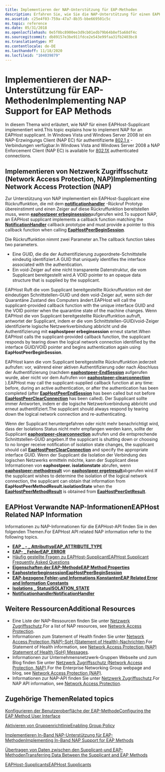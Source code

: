 ```yaml
---
title: Implementieren der NAP-Unterstützung für EAP-Methoden
description: Erfahren Sie, wie Sie die NAP-Unterstützung für einen EAPHost-Supplicant implementieren. Weitere Informationen finden Sie unter EAPHost-bezogene NAP-Themen und Anzeigen zusätzlicher verfügbarer Ressourcen.
ms.assetid: c25e4f03-759a-47a7-8b35-bbe669501c5c
ms.topic: reference
ms.date: 05/31/2018
ms.openlocfilehash: 0e5f0bc8900ee3d9cb01edb79b64b8ef5a68df4c
ms.sourcegitcommit: db89157e3be911fdce2e543e99faa31fb2403bc8
ms.translationtype: MT
ms.contentlocale: de-DE
ms.lasthandoff: 11/18/2020
ms.locfileid: "104039879"
---
```

# <a name="implementing-nap-support-for-eap-methods"></a><span data-ttu-id="76d93-104">Implementieren der NAP-Unterstützung für EAP-Methoden</span><span class="sxs-lookup"><span data-stu-id="76d93-104">Implementing NAP Support for EAP Methods</span></span>

<span data-ttu-id="76d93-105">In diesem Thema wird erläutert, wie NAP für einen EAPHost-Supplicant implementiert wird.</span><span class="sxs-lookup"><span data-stu-id="76d93-105">This topic explains how to implement NAP for an EAPHost supplicant.</span></span> <span data-ttu-id="76d93-106">In Windows Vista und Windows Server 2008 ist ein NAP-Erzwingungs Client (NAP EC) für authentifizierte [802.1 x](/previous-versions/windows/embedded/ms890287(v=msdn.10)) -Verbindungen verfügbar.</span><span class="sxs-lookup"><span data-stu-id="76d93-106">In Windows Vista and Windows Server 2008 a NAP Enforcement Client (NAP EC) is available for [802.1X](/previous-versions/windows/embedded/ms890287(v=msdn.10)) authenticated connections.</span></span>

## <a name="implementing-network-access-protection-nap"></a><span data-ttu-id="76d93-107">Implementieren von Netzwerk Zugriffsschutz (Network Access Protection, NAP)</span><span class="sxs-lookup"><span data-stu-id="76d93-107">Implementing Network Access Protection (NAP)</span></span>

<span data-ttu-id="76d93-108">Zur Unterstützung von NAP implementiert ein EAPHost-Supplicant eine Rückruffunktion, die mit dem [**notificationhandler**](/previous-versions/windows/desktop/api) -Rückruf Prototyp übereinstimmt und einen Zeiger auf diese Rückruffunktion bereitstellen muss, wenn [**eaphostpeer erbeginsession**](/previous-versions/windows/desktop/api/eappapis/nf-eappapis-eaphostpeerbeginsession)aufgerufen wird.</span><span class="sxs-lookup"><span data-stu-id="76d93-108">To support NAP, an EAPHost supplicant implements a callback function matching the [**NotificationHandler**](/previous-versions/windows/desktop/api) callback prototype and must provide a pointer to this callback function when calling [**EapHostPeerBeginSession**](/previous-versions/windows/desktop/api/eappapis/nf-eappapis-eaphostpeerbeginsession).</span></span>

<span data-ttu-id="76d93-109">Die Rückruffunktion nimmt zwei Parameter an.</span><span class="sxs-lookup"><span data-stu-id="76d93-109">The callback function takes two parameters.</span></span>

-   <span data-ttu-id="76d93-110">Eine GUID, die die der Authentifizierung zugeordnete-Schnittstelle eindeutig identifiziert.</span><span class="sxs-lookup"><span data-stu-id="76d93-110">A GUID that uniquely identifies the interface associated with the authentication.</span></span>
-   <span data-ttu-id="76d93-111">Ein void-Zeiger auf eine nicht transparente Datenstruktur, die vom Supplicant bereitgestellt wird.</span><span class="sxs-lookup"><span data-stu-id="76d93-111">A VOID pointer to an opaque data structure that is supplied by the supplicant.</span></span>

<span data-ttu-id="76d93-112">EAPHost Ruft die vom Supplicant bereitgestellte Rückruffunktion mit der eindeutigen Schnittstellen-GUID und dem void-Zeiger auf, wenn sich der Quarantäne Zustand des Computers ändert.</span><span class="sxs-lookup"><span data-stu-id="76d93-112">EAPHost will call the supplicant-provided callback function with the unique interface GUID and the VOID pointer when the quarantine state of the machine changes.</span></span> <span data-ttu-id="76d93-113">Wenn EAPHost die von Supplicant bereitgestellte Rückruffunktion aufruft, antwortet der Supplicant, indem er die vom Schnittstellen-GUID/void-Zeiger identifizierte logische Netzwerkverbindung abbricht und die Authentifizierung mit **eaphostpeer erbeginsession** erneut startet.</span><span class="sxs-lookup"><span data-stu-id="76d93-113">When EAPHost calls the supplicant-provided callback function, the supplicant responds by tearing down the logical network connection identified by the interface GUID/VOID pointer and begins authentication again using **EapHostPeerBeginSession**.</span></span>

<span data-ttu-id="76d93-114">EAPHost kann die vom Supplicant bereitgestellte Rückruffunktion jederzeit aufrufen: vor, während einer aktiven Authentifizierung oder nach Abschluss der Authentifizierung (nachdem [**eaphostpeer-EndSession**](/previous-versions/windows/desktop/api/eappapis/nf-eappapis-eaphostpeerendsession) aufgerufen wurde, aber nicht vor dem Aufrufen von [**eaphostpeer-clearconnection**](/previous-versions/windows/desktop/api/eappapis/nf-eappapis-eaphostpeerclearconnection) ).</span><span class="sxs-lookup"><span data-stu-id="76d93-114">EAPHost may call the supplicant-supplied callback function at any time: before, during an active authentication, or after the authentication has been completed (after [**EapHostPeerEndSession**](/previous-versions/windows/desktop/api/eappapis/nf-eappapis-eaphostpeerendsession) has been called but not before [**EapHostPeerClearConnection**](/previous-versions/windows/desktop/api/eappapis/nf-eappapis-eaphostpeerclearconnection) has been called).</span></span> <span data-ttu-id="76d93-115">Der Supplicant sollte immer Antworten, indem er die logische Netzwerkverbindung abbricht und erneut authentifiziert.</span><span class="sxs-lookup"><span data-stu-id="76d93-115">The supplicant should always respond by tearing down the logical network connection and re-authenticating.</span></span>

<span data-ttu-id="76d93-116">Wenn der Supplicant heruntergefahren oder nicht mehr benachrichtigt wird, dass der Isolations Status nicht mehr empfangen werden kann, sollte der Supplicant [**eaphostpeer-clearconnection**](/previous-versions/windows/desktop/api/eappapis/nf-eappapis-eaphostpeerclearconnection) aufrufen und die entsprechende Schnittstellen-GUID angeben.</span><span class="sxs-lookup"><span data-stu-id="76d93-116">If the supplicant is shutting down or choosing to no longer receive notification of isolation state changes, the supplicant should call [**EapHostPeerClearConnection**](/previous-versions/windows/desktop/api/eappapis/nf-eappapis-eaphostpeerclearconnection) and specify the appropriate interface GUID.</span></span> <span data-ttu-id="76d93-117">Wenn der Supplicant die Isolation der Verbindung des logischen Netzwerks ermitteln möchte, kann der Supplicant diese Informationen von **eaphostpeer. isolationstate** abrufen, wenn [**eaphostpeer-methodresult**](/windows/win32/api/eaphostpeertypes/ns-eaphostpeertypes-eaphostpeermethodresult) von [**eaphostpeer ergetresult**](/previous-versions/windows/desktop/api/eappapis/nf-eappapis-eaphostpeergetresult)abgerufen wird.</span><span class="sxs-lookup"><span data-stu-id="76d93-117">If the supplicant wishes to determine the isolation of the logical network connection, the supplicant can obtain that information from **EapHostPeerMethodResult.isolationState** when the [**EapHostPeerMethodResult**](/windows/win32/api/eaphostpeertypes/ns-eaphostpeertypes-eaphostpeermethodresult) is obtained from [**EapHostPeerGetResult**](/previous-versions/windows/desktop/api/eappapis/nf-eappapis-eaphostpeergetresult).</span></span>

## <a name="eaphost-related-nap-information"></a><span data-ttu-id="76d93-118">EAPHost Verwandte NAP-Informationen</span><span class="sxs-lookup"><span data-stu-id="76d93-118">EAPHost Related NAP Information</span></span>

<span data-ttu-id="76d93-119">Informationen zu NAP-Informationen für die EAPHost-API finden Sie in den folgenden Themen.</span><span class="sxs-lookup"><span data-stu-id="76d93-119">For EAPHost API related NAP information refer to the following topics.</span></span>

-   [<span data-ttu-id="76d93-120">**EAP \_ - \_ Attributtyp**</span><span class="sxs-lookup"><span data-stu-id="76d93-120">**EAP\_ATTRIBUTE\_TYPE**</span></span>](/windows/desktop/api/eaptypes/ne-eaptypes-eap_attribute_type)
-   [<span data-ttu-id="76d93-121">**EAP- \_ Fehler**</span><span class="sxs-lookup"><span data-stu-id="76d93-121">**EAP\_ERROR**</span></span>](/windows/desktop/api/eaptypes/ns-eaptypes-eap_error)
-   [<span data-ttu-id="76d93-122">Häufig gestellte Fragen zu EAPHost-Supplicant</span><span class="sxs-lookup"><span data-stu-id="76d93-122">EAPHost Supplicant Frequently Asked Questions</span></span>](eaphost-supplicant-frequently-asked-questions.md)
-   [<span data-ttu-id="76d93-123">**Eigenschaften der EAP-Methode**</span><span class="sxs-lookup"><span data-stu-id="76d93-123">**EAP Method Properties**</span></span>](eap-method-properties.md)
-   [<span data-ttu-id="76d93-124">**Eaphosteterbeginsession**</span><span class="sxs-lookup"><span data-stu-id="76d93-124">**EapHostPeerBeginSession**</span></span>](/previous-versions/windows/desktop/api/eappapis/nf-eappapis-eaphostpeerbeginsession)
-   [<span data-ttu-id="76d93-125">**EAP-bezogene Fehler-und Informations Konstanten**</span><span class="sxs-lookup"><span data-stu-id="76d93-125">**EAP Related Error and Information Constants**</span></span>](eap-related-error-and-information-constants.md)
-   [<span data-ttu-id="76d93-126">**Isolations \_ Status**</span><span class="sxs-lookup"><span data-stu-id="76d93-126">**ISOLATION\_STATE**</span></span>](/windows/desktop/api/eaphostpeertypes/ne-eaphostpeertypes-isolation_state)
-   [<span data-ttu-id="76d93-127">**Notificationhandler**</span><span class="sxs-lookup"><span data-stu-id="76d93-127">**NotificationHandler**</span></span>](/previous-versions/windows/desktop/api)

## <a name="additional-resources"></a><span data-ttu-id="76d93-128">Weitere Ressourcen</span><span class="sxs-lookup"><span data-stu-id="76d93-128">Additional Resources</span></span>


-   <span data-ttu-id="76d93-129">Eine Liste der NAP-Ressourcen finden Sie unter [Netzwerk Zugriffsschutz](https://go.microsoft.com/fwlink/p/?linkid=84107).</span><span class="sxs-lookup"><span data-stu-id="76d93-129">For a list of NAP resources, see [Network Access Protection](https://go.microsoft.com/fwlink/p/?linkid=84107).</span></span>
-   <span data-ttu-id="76d93-130">Informationen zum Statement of Health finden Sie unter [Network Access Protection (NAP)-SoH (Statement of Health)-Nachrichten](https://go.microsoft.com/fwlink/p/?linkid=83918).</span><span class="sxs-lookup"><span data-stu-id="76d93-130">For Statement of Health information, see [Network Access Protection (NAP) Statement of Health (SoH) Messages](https://go.microsoft.com/fwlink/p/?linkid=83918).</span></span>
-   <span data-ttu-id="76d93-131">Informationen zur Unternehmensnetzwerk-Gruppen Webseite und zum Blog finden Sie unter [Netzwerk Zugriffsschutz (Network Access Protection, NAP)](https://go.microsoft.com/fwlink/p/?linkid=83845).</span><span class="sxs-lookup"><span data-stu-id="76d93-131">For the Enterprise Networking Group webpage and blog, see [Network Access Protection (NAP)](https://go.microsoft.com/fwlink/p/?linkid=83845).</span></span>
-   <span data-ttu-id="76d93-132">Informationen zur NAP-API finden Sie unter [Netzwerk Zugriffsschutz](/windows/desktop/NAP/network-access-protection-start-page).</span><span class="sxs-lookup"><span data-stu-id="76d93-132">For NAP API information, see [Network Access Protection](/windows/desktop/NAP/network-access-protection-start-page).</span></span>


## <a name="related-topics"></a><span data-ttu-id="76d93-133">Zugehörige Themen</span><span class="sxs-lookup"><span data-stu-id="76d93-133">Related topics</span></span>

<dl> <dt>

[<span data-ttu-id="76d93-134">Konfigurieren der Benutzeroberfläche der EAP-Methode</span><span class="sxs-lookup"><span data-stu-id="76d93-134">Configuring the EAP Method User Interface</span></span>](configuring-the-eap-method-user-interface.md)
</dt> <dt>

[<span data-ttu-id="76d93-135">Aktivieren von Gruppenrichtlinie</span><span class="sxs-lookup"><span data-stu-id="76d93-135">Enabling Group Policy</span></span>](enabling-group-policy.md)
</dt> <dt>

[<span data-ttu-id="76d93-136">Implementieren In-Band NAP-Unterstützung für EAP-Methoden</span><span class="sxs-lookup"><span data-stu-id="76d93-136">Implementing In-Band NAP Support for EAP Methods</span></span>](enabling-in-band-nap-support.md)
</dt> <dt>

[<span data-ttu-id="76d93-137">Übertragen von Daten zwischen den Supplicant-und EAP-Methoden</span><span class="sxs-lookup"><span data-stu-id="76d93-137">Transferring Data Between the Supplicant and EAP Methods</span></span>](transferring-data-between-the-supplicant-and-eap-methods.md)
</dt> <dt>

[<span data-ttu-id="76d93-138">EAPHost-Supplicants</span><span class="sxs-lookup"><span data-stu-id="76d93-138">EAPHost Supplicants</span></span>](eaphost-supplicants.md)
</dt> </dl>

 

 